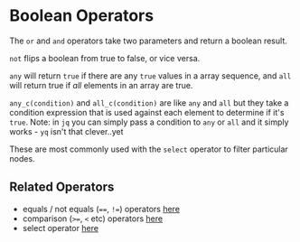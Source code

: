 # Boolean Operators

The `or` and `and` operators take two parameters and return a boolean result. 

`not` flips a boolean from true to false, or vice versa. 

`any` will return `true` if there are any `true` values in a array sequence, and `all` will return true if _all_ elements in an array are true.

`any_c(condition)` and `all_c(condition)` are like `any` and `all` but they take a condition expression that is used against each element to determine if it's `true`. Note: in `jq` you can simply pass a condition to `any` or `all` and it simply works - `yq` isn't that clever..yet

These are most commonly used with the `select` operator to filter particular nodes.

## Related Operators

- equals / not equals (`==`, `!=`) operators [here](https://mikefarah.gitbook.io/yq/operators/equals)
- comparison (`>=`, `<` etc) operators [here](https://mikefarah.gitbook.io/yq/operators/compare)
- select operator [here](https://mikefarah.gitbook.io/yq/operators/select)
